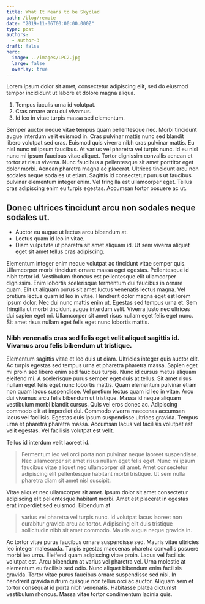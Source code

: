 ```yaml
---
title: What It Means to be Skyclad
path: /blog/remote
date: "2019-11-06T00:00:00.000Z"
type: post
authors:
  - author-3
draft: false
hero:
  image: ../images/LPC2.jpg
  large: false
  overlay: true
---
```


Lorem ipsum dolor sit amet, consectetur adipiscing elit, sed do eiusmod tempor incididunt ut labore et dolore magna aliqua.

1. Tempus iaculis urna id volutpat.
2. Cras ornare arcu dui vivamus.
3. Id leo in vitae turpis massa sed elementum.

Semper auctor neque vitae tempus quam pellentesque nec. Morbi tincidunt augue interdum velit euismod in. Cras pulvinar mattis nunc sed blandit libero volutpat sed cras. Euismod quis viverra nibh cras pulvinar mattis. Eu nisl nunc mi ipsum faucibus. At varius vel pharetra vel turpis nunc. Id eu nisl nunc mi ipsum faucibus vitae aliquet. Tortor dignissim convallis aenean et tortor at risus viverra. Nunc faucibus a pellentesque sit amet porttitor eget dolor morbi. Aenean pharetra magna ac placerat. Ultrices tincidunt arcu non sodales neque sodales ut etiam. Sagittis id consectetur purus ut faucibus pulvinar elementum integer enim. Vel fringilla est ullamcorper eget. Tellus cras adipiscing enim eu turpis egestas. Accumsan tortor posuere ac ut.

## Donec ultrices tincidunt arcu non sodales neque sodales ut.

- Auctor eu augue ut lectus arcu bibendum at.
- Lectus quam id leo in vitae.
- Diam vulputate ut pharetra sit amet aliquam id. Ut sem viverra aliquet eget sit amet tellus cras adipiscing.

Elementum integer enim neque volutpat ac tincidunt vitae semper quis. Ullamcorper morbi tincidunt ornare massa eget egestas. Pellentesque id nibh tortor id. Vestibulum rhoncus est pellentesque elit ullamcorper dignissim. Enim lobortis scelerisque fermentum dui faucibus in ornare quam. Elit ut aliquam purus sit amet luctus venenatis lectus magna. Vel pretium lectus quam id leo in vitae. Hendrerit dolor magna eget est lorem ipsum dolor. Nec dui nunc mattis enim ut. Egestas sed tempus urna et. Sem fringilla ut morbi tincidunt augue interdum velit. Viverra justo nec ultrices dui sapien eget mi. Ullamcorper sit amet risus nullam eget felis eget nunc. Sit amet risus nullam eget felis eget nunc lobortis mattis.

### Nibh venenatis cras sed felis eget velit aliquet sagittis id. Vivamus arcu felis bibendum ut tristique.

Elementum sagittis vitae et leo duis ut diam. Ultricies integer quis auctor elit. Ac turpis egestas sed tempus urna et pharetra pharetra massa. Sapien eget mi proin sed libero enim sed faucibus turpis. Nunc id cursus metus aliquam eleifend mi. A scelerisque purus semper eget duis at tellus. Sit amet risus nullam eget felis eget nunc lobortis mattis. Quam elementum pulvinar etiam non quam lacus suspendisse. Vel pretium lectus quam id leo in vitae. Arcu dui vivamus arcu felis bibendum ut tristique. Massa id neque aliquam vestibulum morbi blandit cursus. Quis vel eros donec ac. Adipiscing commodo elit at imperdiet dui. Commodo viverra maecenas accumsan lacus vel facilisis. Egestas quis ipsum suspendisse ultrices gravida. Tempus urna et pharetra pharetra massa. Accumsan lacus vel facilisis volutpat est velit egestas. Vel facilisis volutpat est velit.

Tellus id interdum velit laoreet id.

> Fermentum leo vel orci porta non pulvinar neque laoreet suspendisse. Nec ullamcorper sit amet risus nullam eget felis eget. Nunc mi ipsum faucibus vitae aliquet nec ullamcorper sit amet. Amet consectetur adipiscing elit pellentesque habitant morbi tristique. Ut sem nulla pharetra diam sit amet nisl suscipit.

Vitae aliquet nec ullamcorper sit amet. Ipsum dolor sit amet consectetur adipiscing elit pellentesque habitant morbi. Amet est placerat in egestas erat imperdiet sed euismod. Bibendum at

> varius vel pharetra vel turpis nunc. Id volutpat lacus laoreet non curabitur gravida arcu ac tortor. Adipiscing elit duis tristique sollicitudin nibh sit amet commodo. Mauris augue neque gravida in.

Ac tortor vitae purus faucibus ornare suspendisse sed. Mauris vitae ultricies leo integer malesuada. Turpis egestas maecenas pharetra convallis posuere morbi leo urna. Eleifend quam adipiscing vitae proin. Lacus vel facilisis volutpat est. Arcu bibendum at varius vel pharetra vel. Urna molestie at elementum eu facilisis sed odio. Nunc aliquet bibendum enim facilisis gravida. Tortor vitae purus faucibus ornare suspendisse sed nisi. In hendrerit gravida rutrum quisque non tellus orci ac auctor. Aliquam sem et tortor consequat id porta nibh venenatis. Habitasse platea dictumst vestibulum rhoncus. Massa vitae tortor condimentum lacinia quis.
